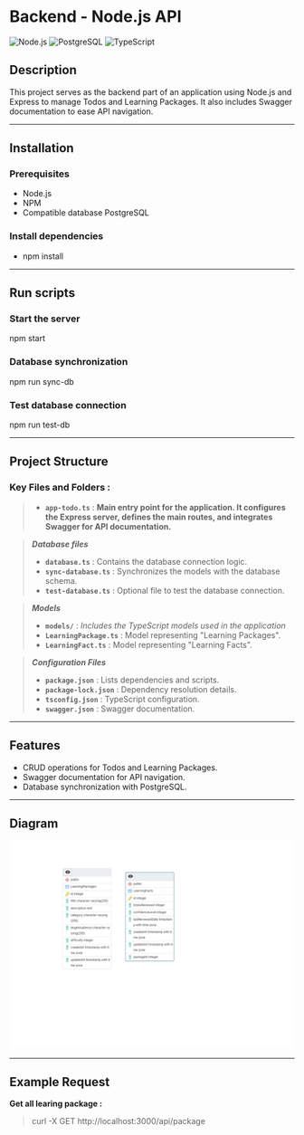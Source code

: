 # Backend - Node.js API

![Node.js](https://img.shields.io/badge/Node.js-green)
![PostgreSQL](https://img.shields.io/badge/PostgreSQL-blue)
![TypeScript](https://img.shields.io/badge/TypeScript-red)

## Description

This project serves as the backend part of an application using Node.js and Express to manage Todos and Learning Packages. It also includes Swagger documentation to ease API navigation.

---

## Installation

### Prerequisites
- Node.js
- NPM
- Compatible database PostgreSQL

### Install dependencies
- npm install

---

## Run scripts

### Start the server
npm start

### Database synchronization
npm run sync-db

### Test database connection
npm run test-db

---

## Project Structure

### Key Files and Folders :

>- **`app-todo.ts`** : **Main entry point for the application. It configures the Express server, defines the main routes, and integrates Swagger for API documentation.**

> ***Database files*** 
>- **`database.ts`** : Contains the database connection logic.
>- **`sync-database.ts`** : Synchronizes the models with the database schema.
>- **`test-database.ts`** : Optional file to test the database connection.

> ***Models***
>- **`models/`** : *Includes the TypeScript models used in the application*
>- **`LearningPackage.ts`** : Model representing "Learning Packages".
>- **`LearningFact.ts`** : Model representing "Learning Facts".

> ***Configuration Files***
>- **`package.json`** : Lists dependencies and scripts.
>- **`package-lock.json`** : Dependency resolution details.
>- **`tsconfig.json`** : TypeScript configuration.
>- **`swagger.json`** : Swagger documentation.

---

## Features
- CRUD operations for Todos and Learning Packages.
- Swagger documentation for API navigation.
- Database synchronization with PostgreSQL.

---

## Diagram

![](schema_table.png)

---

## Example Request

**Get all learing package :**

> curl -X GET http://localhost:3000/api/package